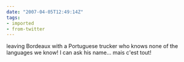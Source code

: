 ```yaml
---
date: "2007-04-05T12:49:14Z"
tags:
- imported
- from-twitter
---
```

leaving Bordeaux with a Portuguese trucker who knows none of the languages we know! I can ask his name... mais c'est tout!
